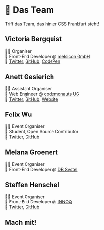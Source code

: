# :dancers: Das Team

Triff das Team, das hinter CSS Frankfurt steht!

## Victoria Bergquist

:sassy_woman: Organiser</br>
:office: Front-End Developer @ [melsicon GmbH](https://melsicon.de)</br>
:love_letter: [Twitter](https://twitter.com/vicbergquist), [GitHub](https://github.com/vicbergquist), [CodePen](https://codepen.io/vicbergquist)

## Anett Gesierich

:sassy_woman: Assistant Organiser</br>
:office: Web Engineer @ [codemonauts UG](https://codemonauts.com)</br>
:love_letter: [Twitter](https://twitter.com/emsuiko), [GitHub](https://github.com/emsuiko), [Website](https://emsuiko.de)

## Felix Wu

:sassy_man: Event Organiser</br>
:briefcase: Student, Open Source Contributor</br>
:love_letter: [Twitter](https://twitter.com/flxwu), [GitHub](https://github.com/flxwu)

## Melana Groenert

:sassy_woman: Event Organiser</br>
:office: Front-End Developer @ [DB Systel](https://dbsystel.de)

## Steffen Henschel

:sassy_man: Event Organiser</br>
:office: Front-End Developer @ [INNOQ](https://innoq.de)</br>
:love_letter: [Twitter](https://twitter.com/blynxical), [GitHub](https://github.com/blynxical)

## Mach mit!
